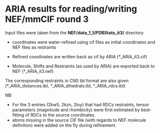 # ARIA results for reading/writing NEF/mmCIF round 3

Input files were taken from the **NEF/data_1_1/PDBStats_it3/** directory

- coordinates were water-refined using cif files as initial coordinates and NEF files as restraints

- Refined coordinates are written back as cif by ARIA (\*\_ARIA\_it3.cif)

- Molecule, Shifts and Restraints (as used by ARIA) are exported back to NEF (\*\_ARIA\_it3.nef)

The corresponding restraints in CNS tbl format are also given (\*\_ARIA\_distances.tbl,  \*\_ARIA\_dihedrals.tbl, \*\_ARIA\_rdcs.tbl)

NB: 
- For the 3 entries (2kw5, 2kzn, 2loy) that had RDCs restraints, tensor parameters (magnitude and rhombicity) were first estimated by best-fitting of RDCs to the source coordinates.
- atoms missing in the source CIF file (with regards to NEF molecule definition) were added on the fly during refinement.

